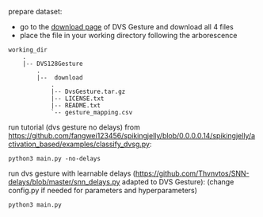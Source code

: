 prepare dataset:
-  go to the [download page](https://ibm.ent.box.com/s/3hiq58ww1pbbjrinh367ykfdf60xsfm8/folder/50167556794) of DVS Gesture and download all 4 files
- place the file in your working directory following the arborescence

```
working_dir
    .
    |-- DVS128Gesture
        .
        |--  download
            .
            |-- DvsGesture.tar.gz
            |-- LICENSE.txt
            |-- README.txt
            `-- gesture_mapping.csv
```


run tutorial (dvs gesture no delays) from https://github.com/fangwei123456/spikingjelly/blob/0.0.0.0.14/spikingjelly/activation_based/examples/classify_dvsg.py: 
```
python3 main.py -no-delays
```

run dvs gesture with learnable delays (https://github.com/Thvnvtos/SNN-delays/blob/master/snn_delays.py adapted to DVS Gesture): (change config.py if needed for parameters and hyperparameters)
```
python3 main.py
```